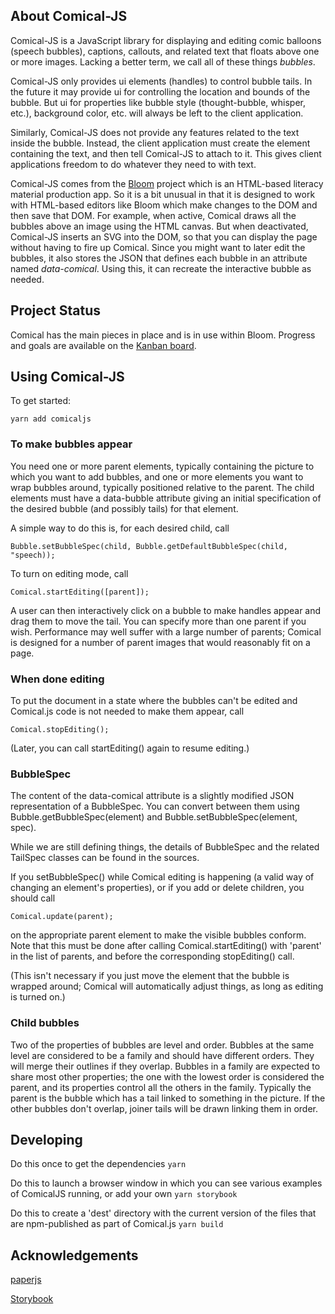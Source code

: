 ## About Comical-JS

Comical-JS is a JavaScript library for displaying and editing comic balloons (speech bubbles), captions, callouts, and related text that floats above one or more images. Lacking a better term, we call all of these things _bubbles_.

Comical-JS only provides ui elements (handles) to control bubble tails. In the future it may provide ui for controlling the location and bounds of the bubble. But ui for properties like bubble style (thought-bubble, whisper, etc.), background color, etc. will always be left to the client application.

Similarly, Comical-JS does not provide any features related to the text inside the bubble. Instead, the client application must create the element containing the text, and then tell Comical-JS to attach to it. This gives client applications freedom to do whatever they need to with text.

Comical-JS comes from the [Bloom](https://github.com/BloomBooks) project which is an HTML-based literacy material production app. So it is a bit unusual in that it is designed to work with HTML-based editors like Bloom which make changes to the DOM and then save that DOM. For example, when active, Comical draws all the bubbles above an image using the HTML canvas. But when deactivated, Comical-JS inserts an SVG into the DOM, so that you can display the page without having to fire up Comical. Since you might want to later edit the bubbles, it also stores the JSON that defines each bubble in an attribute named _data-comical_. Using this, it can recreate the interactive bubble as needed.

## Project Status

Comical has the main pieces in place and is in use within Bloom. Progress and goals are available on the [Kanban board](https://github.com/BloomBooks/comical-js/projects/1).

## Using Comical-JS

To get started:

`yarn add comicaljs`

### To make bubbles appear

You need one or more parent elements, typically containing the picture to which you want to add bubbles, and one or more elements you want to wrap bubbles around, typically positioned relative to the parent. The child elements must have a data-bubble attribute giving an initial specification of the desired bubble (and possibly tails) for that element.

A simple way to do this is, for each desired child, call

`Bubble.setBubbleSpec(child, Bubble.getDefaultBubbleSpec(child, "speech));`

To turn on editing mode, call

`Comical.startEditing([parent]);`

A user can then interactively click on a bubble to make handles appear and drag them to move the tail. You can specify more than one parent if you wish. Performance may well suffer with a large number of parents; Comical is designed for a number of parent images that would reasonably fit on a page.

### When done editing

To put the document in a state where the bubbles can't be edited and Comical.js code is not needed to make them appear, call

`Comical.stopEditing();`

(Later, you can call startEditing() again to resume editing.)

### BubbleSpec

The content of the data-comical attribute is a slightly modified JSON representation of a BubbleSpec. You can convert between them using Bubble.getBubbleSpec(element) and Bubble.setBubbleSpec(element, spec).

While we are still defining things, the details of BubbleSpec and the related TailSpec classes can be found in the sources.

If you setBubbleSpec() while Comical editing is happening (a valid way of changing an element's properties), or if you add or delete children, you should call

`Comical.update(parent);`

on the appropriate parent element to make the visible bubbles conform. Note that this must be done after calling Comical.startEditing() with 'parent' in the list of parents, and before the corresponding stopEditing() call.

(This isn't necessary if you just move the element that the bubble is wrapped around; Comical will automatically adjust things, as long as editing is turned on.)

### Child bubbles

Two of the properties of bubbles are level and order. Bubbles at the same level are considered to be a family and should have different orders. They will merge their outlines if they overlap. Bubbles in a family are expected to share most other properties; the one with the lowest order is considered the parent, and its properties control all the others in the family. Typically the parent is the bubble which has a tail linked to something in the picture. If the other bubbles don't overlap, joiner tails will be drawn linking them in order.

## Developing

Do this once to get the dependencies
`yarn`

Do this to launch a browser window in which you can see various examples of ComicalJS running, or add your own
`yarn storybook`

Do this to create a 'dest' directory with the current version of the files that are npm-published as part of Comical.js
`yarn build`

## Acknowledgements

[paperjs](http://paperjs.org/)

[Storybook](https://storybook.js.org/)
